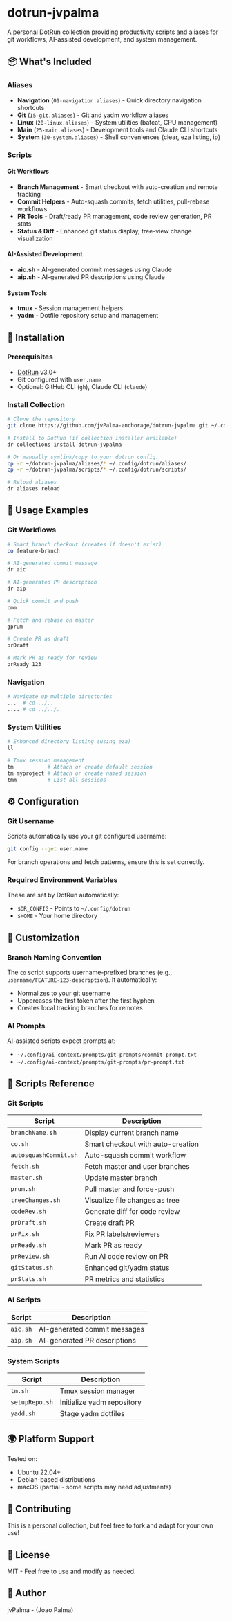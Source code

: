 # dotrun-jvpalma

A personal DotRun collection providing productivity scripts and aliases for git workflows, AI-assisted development, and system management.

## 📦 What's Included

### Aliases

- **Navigation** (`01-navigation.aliases`) - Quick directory navigation shortcuts
- **Git** (`15-git.aliases`) - Git and yadm workflow aliases
- **Linux** (`20-linux.aliases`) - System utilities (batcat, CPU management)
- **Main** (`25-main.aliases`) - Development tools and Claude CLI shortcuts
- **System** (`30-system.aliases`) - Shell conveniences (clear, eza listing, ip)

### Scripts

#### Git Workflows

- **Branch Management** - Smart checkout with auto-creation and remote tracking
- **Commit Helpers** - Auto-squash commits, fetch utilities, pull-rebase workflows
- **PR Tools** - Draft/ready PR management, code review generation, PR stats
- **Status & Diff** - Enhanced git status display, tree-view change visualization

#### AI-Assisted Development

- **aic.sh** - AI-generated commit messages using Claude
- **aip.sh** - AI-generated PR descriptions using Claude

#### System Tools

- **tmux** - Session management helpers
- **yadm** - Dotfile repository setup and management

## 🚀 Installation

### Prerequisites

- [DotRun](https://github.com/jvPalma/dotrun) v3.0+
- Git configured with `user.name`
- Optional: GitHub CLI (`gh`), Claude CLI (`claude`)

### Install Collection

```bash
# Clone the repository
git clone https://github.com/jvPalma-anchorage/dotrun-jvpalma.git ~/.config/dotrun-collections/dotrun-jvpalma

# Install to DotRun (if collection installer available)
dr collections install dotrun-jvpalma

# Or manually symlink/copy to your dotrun config:
cp -r ~/dotrun-jvpalma/aliases/* ~/.config/dotrun/aliases/
cp -r ~/dotrun-jvpalma/scripts/* ~/.config/dotrun/scripts/

# Reload aliases
dr aliases reload
```

## 📖 Usage Examples

### Git Workflows

```bash
# Smart branch checkout (creates if doesn't exist)
co feature-branch

# AI-generated commit message
dr aic

# AI-generated PR description
dr aip

# Quick commit and push
cmm

# Fetch and rebase on master
gprum

# Create PR as draft
prDraft

# Mark PR as ready for review
prReady 123
```

### Navigation

```bash
# Navigate up multiple directories
...  # cd ../..
.... # cd ../../..
```

### System Utilities

```bash
# Enhanced directory listing (using eza)
ll

# Tmux session management
tm           # Attach or create default session
tm myproject # Attach or create named session
tmm          # List all sessions
```

## ⚙️ Configuration

### Git Username

Scripts automatically use your git configured username:

```bash
git config --get user.name
```

For branch operations and fetch patterns, ensure this is set correctly.

### Required Environment Variables

These are set by DotRun automatically:

- `$DR_CONFIG` - Points to `~/.config/dotrun`
- `$HOME` - Your home directory

## 🔧 Customization

### Branch Naming Convention

The `co` script supports username-prefixed branches (e.g., `username/FEATURE-123-description`). It automatically:

- Normalizes to your git username
- Uppercases the first token after the first hyphen
- Creates local tracking branches for remotes

### AI Prompts

AI-assisted scripts expect prompts at:

- `~/.config/ai-context/prompts/git-prompts/commit-prompt.txt`
- `~/.config/ai-context/prompts/git-prompts/pr-prompt.txt`

## 📝 Scripts Reference

### Git Scripts

| Script                | Description                       |
| --------------------- | --------------------------------- |
| `branchName.sh`       | Display current branch name       |
| `co.sh`               | Smart checkout with auto-creation |
| `autosquashCommit.sh` | Auto-squash commit workflow       |
| `fetch.sh`            | Fetch master and user branches    |
| `master.sh`           | Update master branch              |
| `prum.sh`             | Pull master and force-push        |
| `treeChanges.sh`      | Visualize file changes as tree    |
| `codeRev.sh`          | Generate diff for code review     |
| `prDraft.sh`          | Create draft PR                   |
| `prFix.sh`            | Fix PR labels/reviewers           |
| `prReady.sh`          | Mark PR as ready                  |
| `prReview.sh`         | Run AI code review on PR          |
| `gitStatus.sh`        | Enhanced git/yadm status          |
| `prStats.sh`          | PR metrics and statistics         |

### AI Scripts

| Script   | Description                  |
| -------- | ---------------------------- |
| `aic.sh` | AI-generated commit messages |
| `aip.sh` | AI-generated PR descriptions |

### System Scripts

| Script         | Description                |
| -------------- | -------------------------- |
| `tm.sh`        | Tmux session manager       |
| `setupRepo.sh` | Initialize yadm repository |
| `yadd.sh`      | Stage yadm dotfiles        |

## 🌍 Platform Support

Tested on:

- Ubuntu 22.04+
- Debian-based distributions
- macOS (partial - some scripts may need adjustments)

## 🤝 Contributing

This is a personal collection, but feel free to fork and adapt for your own use!

## 📄 License

MIT - Feel free to use and modify as needed.

## 👤 Author

jvPalma - (Joao Palma)
